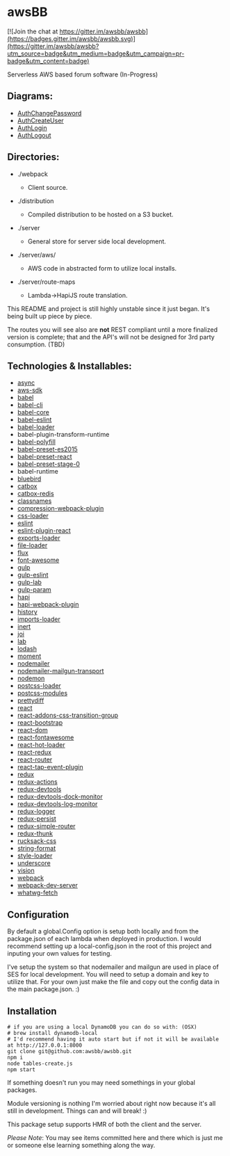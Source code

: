 # awsBB
[![Join the chat at https://gitter.im/awsbb/awsbb](https://badges.gitter.im/awsbb/awsbb.svg)](https://gitter.im/awsbb/awsbb?utm_source=badge&utm_medium=badge&utm_campaign=pr-badge&utm_content=badge)

Serverless AWS based forum software (In-Progress)

## Diagrams:
- [AuthChangePassword](./diagrams/AUTHCHANGEPASSWORD.md)
- [AuthCreateUser](./diagrams/AUTHCREATEUSER.md)
- [AuthLogin](./diagrams/AUTHLOGIN.md)
- [AuthLogout](./diagrams/AUTHLOGOUT.md)

## Directories:
- ./webpack
  - Client source.

- ./distribution
  - Compiled distribution to be hosted on a S3 bucket.

- ./server
  - General store for server side local development.

- ./server/aws/
  - AWS code in abstracted form to utilize local installs.

- ./server/route-maps
  - Lambda->HapiJS route translation.

This README and project is still highly unstable since it just began. It's being built up piece by piece.

The routes you will see also are **not** REST compliant until a more finalized version is complete; that and the API's will not be designed for 3rd party consumption. (TBD)

## Technologies & Installables:
- [async](https://github.com/caolan/async#readme)
- [aws-sdk](https://github.com/aws/aws-sdk-js)
- [babel](https://babeljs.io/)
- [babel-cli](https://babeljs.io/)
- [babel-core](https://babeljs.io/)
- [babel-eslint](https://github.com/babel/babel-eslint)
- [babel-loader](https://github.com/babel/babel-loader)
- babel-plugin-transform-runtime
- [babel-polyfill](https://babeljs.io/)
- [babel-preset-es2015](https://babeljs.io/)
- [babel-preset-react](https://babeljs.io/)
- [babel-preset-stage-0](https://babeljs.io/)
- babel-runtime
- [bluebird](https://github.com/petkaantonov/bluebird)
- [catbox](https://github.com/hapijs/catbox#readme)
- [catbox-redis](https://github.com/hapijs/catbox-redis#readme)
- [classnames](https://github.com/JedWatson/classnames#readme)
- [compression-webpack-plugin](http://github.com/webpack/compression-webpack-plugin)
- [css-loader](https://github.com/webpack/css-loader#readme)
- [eslint](http://eslint.org)
- [eslint-plugin-react](https://github.com/yannickcr/eslint-plugin-react)
- [exports-loader](https://github.com/webpack/exports-loader)
- [file-loader](https://github.com/webpack/file-loader)
- [flux](http://facebook.github.io/flux/)
- [font-awesome](http://fontawesome.io/)
- [gulp](http://gulpjs.com)
- [gulp-eslint](https://github.com/adametry/gulp-eslint#readme)
- [gulp-lab](https://github.com/otodockal/gulp-lab)
- [gulp-param](https://github.com/stoeffel/gulp-param)
- [hapi](http://hapijs.com)
- [hapi-webpack-plugin](https://github.com/SimonDegraeve/hapi-webpack-plugin)
- [history](https://github.com/rackt/history#readme)
- [imports-loader](https://github.com/webpack/imports-loader#readme)
- [inert](https://github.com/hapijs/inert#readme)
- [joi](https://github.com/hapijs/joi)
- [lab](https://github.com/hapijs/lab#readme)
- [lodash](https://lodash.com/)
- [moment](http://momentjs.com)
- [nodemailer](http://nodemailer.com/)
- [nodemailer-mailgun-transport](http://mailgun.com)
- [nodemon](http://nodemon.io)
- [postcss-loader](https://github.com/postcss/postcss-loader#readme)
- [postcss-modules](https://github.com/outpunk/postcss-modules#readme)
- [prettydiff](http://prettydiff.com/)
- [react](https://github.com/facebook/react/tree/master/npm-react)
- [react-addons-css-transition-group](https://github.com/facebook/react#readme)
- [react-bootstrap](http://react-bootstrap.github.io/)
- [react-dom](https://github.com/facebook/react/tree/master/npm-react-dom)
- [react-fontawesome](https://github.com/danawoodman/react-fontawesome#readme)
- [react-hot-loader](https://github.com/gaearon/react-hot-loader)
- [react-redux](https://github.com/gaearon/react-redux)
- [react-router](https://rackt.github.io/react-router/)
- [react-tap-event-plugin](http://facebook.github.io/react)
- [redux](http://rackt.github.io/redux)
- [redux-actions](https://github.com/acdlite/redux-actions)
- [redux-devtools](https://github.com/gaearon/redux-devtools)
- [redux-devtools-dock-monitor](https://github.com/gaearon/redux-devtools-dock-monitor)
- [redux-devtools-log-monitor](https://github.com/gaearon/redux-devtools-log-monitor)
- [redux-logger](https://github.com/fcomb/redux-logger#readme)
- [redux-persist](https://github.com/rt2zz/redux-persist)
- [redux-simple-router](https://github.com/rackt/redux-simple-router#readme)
- [redux-thunk](https://github.com/gaearon/redux-thunk)
- [rucksack-css](https://github.com/simplaio/rucksack)
- [string-format](https://github.com/davidchambers/string-format)
- [style-loader](https://github.com/webpack/style-loader#readme)
- [underscore](http://underscorejs.org)
- [vision](https://github.com/hapijs/vision#readme)
- [webpack](https://github.com/webpack/webpack)
- [webpack-dev-server](http://github.com/webpack/webpack-dev-server)
- [whatwg-fetch](https://github.com/github/fetch#readme)

## Configuration
By default a global.Config option is setup both locally and from the package.json of each lambda when deployed in production. I would recommend setting up a local-config.json in the root of this project and inputing your own values for testing.

I've setup the system so that nodemailer and mailgun are used in place of SES for local development. You will need to setup a domain and key to utilize that. For your own just make the file and copy out the config data in the main package.json. :)

## Installation

```shell
# if you are using a local DynamoDB you can do so with: (OSX)
# brew install dynamodb-local
# I'd recommend having it auto start but if not it will be available at http://127.0.0.1:8000
git clone git@github.com:awsbb/awsbb.git
npm i
node tables-create.js
npm start
```

If something doesn't run you may need somethings in your global packages.

Module versioning is nothing I'm worried about right now because it's all still in development. Things can and will break! :)

This package setup supports HMR of both the client and the server.

_Please Note_: You may see items committed here and there which is just me or someone else learning something along the way.
